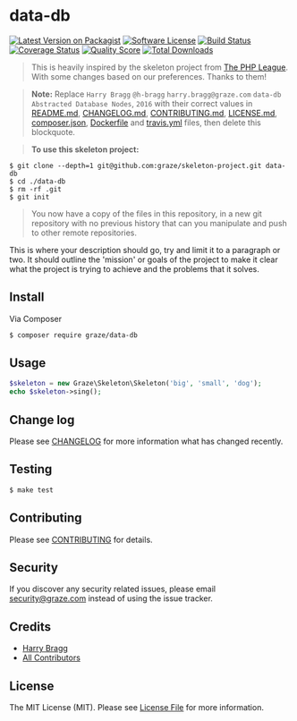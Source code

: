 # data-db

[![Latest Version on Packagist](https://img.shields.io/packagist/v/graze/data-db.svg?style=flat-square)](https://packagist.org/packages/graze/data-db)
[![Software License](https://img.shields.io/badge/license-MIT-brightgreen.svg?style=flat-square)](LICENSE.md)
[![Build Status](https://img.shields.io/travis/graze/data-db/master.svg?style=flat-square)](https://travis-ci.org/graze/data-db)
[![Coverage Status](https://img.shields.io/scrutinizer/coverage/g/graze/data-db.svg?style=flat-square)](https://scrutinizer-ci.com/g/graze/data-db/code-structure)
[![Quality Score](https://img.shields.io/scrutinizer/g/graze/data-db.svg?style=flat-square)](https://scrutinizer-ci.com/g/graze/data-db)
[![Total Downloads](https://img.shields.io/packagist/dt/graze/data-db.svg?style=flat-square)](https://packagist.org/packages/graze/data-db)

>This is heavily inspired by the skeleton project from [The PHP League](https://github.com/thephpleague/skeleton). With some changes based on our preferences. Thanks to them!

>**Note:** Replace `Harry Bragg` `@h-bragg` `harry.bragg@graze.com` `data-db` `Abstracted Database Nodes`, `2016` with their correct values in [README.md](README.md), [CHANGELOG.md](CHANGELOG.md), [CONTRIBUTING.md](CONTRIBUTING.md), [LICENSE.md](LICENSE.md), [composer.json](composer.json), [Dockerfile](Dockerfile) and [travis.yml](.travis.yml) files, then delete this blockquote.

>**To use this skeleton project:**
```shell
$ git clone --depth=1 git@github.com:graze/skeleton-project.git data-db
$ cd ./data-db
$ rm -rf .git
$ git init
```

>You now have a copy of the files in this repository, in a new git repository with no previous history that can you manipulate and push to other remote repositories.

This is where your description should go, try and limit it to a paragraph or two. It should outline the 'mission' or goals of the project
to make it clear what the project is trying to achieve and the problems that it solves.

## Install

Via Composer

``` bash
$ composer require graze/data-db
```

## Usage

``` php
$skeleton = new Graze\Skeleton\Skeleton('big', 'small', 'dog');
echo $skeleton->sing();
```

## Change log

Please see [CHANGELOG](CHANGELOG.md) for more information what has changed recently.

## Testing

``` bash
$ make test
```

## Contributing

Please see [CONTRIBUTING](CONTRIBUTING.md) for details.

## Security

If you discover any security related issues, please email security@graze.com instead of using the issue tracker.

## Credits

- [Harry Bragg](https://github.com/@h-bragg)
- [All Contributors](../../contributors)

## License

The MIT License (MIT). Please see [License File](LICENSE.md) for more information.
